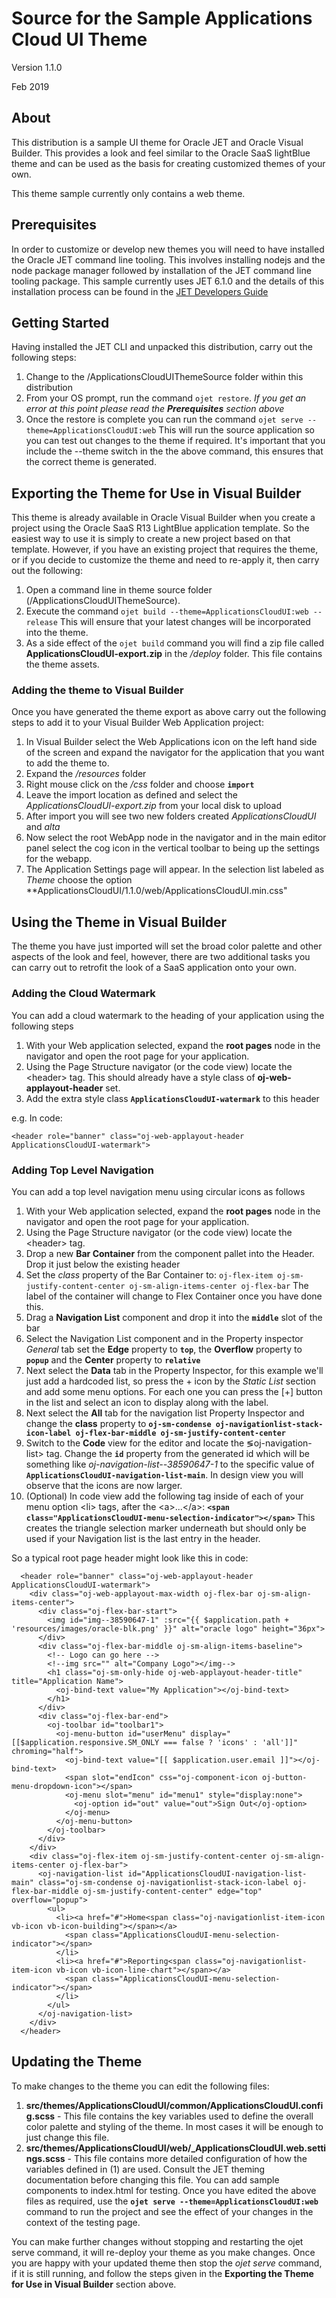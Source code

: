 # Source for the Sample Applications Cloud UI Theme
Version 1.1.0

Feb 2019

## About
This distribution is a sample UI theme for Oracle JET and Oracle Visual Builder. This provides a look and feel similar to the Oracle SaaS lightBlue theme and can be used as the basis for creating customized themes of your own.

This theme sample currently only contains a web theme.

## Prerequisites
In order to customize or develop new themes you will need to have installed the Oracle JET command line tooling. This involves installing nodejs and the node package manager followed by installation of the JET command line tooling package. This sample currently uses JET 6.1.0 and the details of this installation process can be found in the [JET Developers Guide](https://docs.oracle.com/en/middleware/jet/6.1/develop/prerequisites-developing-applications-oracle-jet.html#GUID-6AEB5A00-22D8-4BC1-AAB3-4134F906C1C0)

## Getting Started
Having installed the JET CLI and unpacked this distribution, carry out the following steps:
1. Change to the /ApplicationsCloudUIThemeSource folder within this distribution
2. From your OS prompt, run the command `ojet restore`. *If you get an error at this point please read the __Prerequisites__ section above*
3. Once the restore is complete you can run the command `ojet serve --theme=ApplicationsCloudUI:web` This will run the source application so you can test out changes to the theme if required. It's important that you include the --theme switch in the the above command, this ensures that the correct theme is generated.

## Exporting the Theme for Use in Visual Builder
This theme is already available in Oracle Visual Builder when you create a project using the Oracle SaaS R13 LightBlue application template. So the easiest way to use it is simply to create a new project based on that template.  However, if you have an existing project that requires the theme, or if you decide to customize the theme and need to re-apply it, then carry out the following:
1. Open a command line in theme source folder (/ApplicationsCloudUIThemeSource).
2. Execute the command `ojet build --theme=ApplicationsCloudUI:web --release`  This will ensure that your latest changes will be incorporated into the theme.
3. As a side effect of the `ojet build` command you will find a zip file called **ApplicationsCloudUI-export.zip** in the */deploy* folder.  This file contains the theme assets.

### Adding the theme to Visual Builder
Once you have generated the theme export as above carry out the following steps to add it to your Visual Builder Web Application project:
1. In Visual Builder select the Web Applications icon on the left hand side of the screen and expand the navigator for the application that you want to add the theme to.
2. Expand the */resources* folder
3. Right mouse click on the */css* folder and choose **`import`**
4. Leave the import location as defined and select the *ApplicationsCloudUI-export.zip* from your local disk to upload
5. After import you will see two new folders created *ApplicationsCloudUI* and *alta*
6. Now select the root WebApp node in the navigator and in the main editor panel select the cog icon in the vertical toolbar to being up the settings for the webapp.
7. The Application Settings page will appear. In the selection list labeled as *Theme* choose the option **ApplicationsCloudUI/1.1.0/web/ApplicationsCloudUI.min.css"

## Using the Theme in Visual Builder
The theme you have just imported will set the broad color palette and other aspects of the look and feel, however, there are two additional tasks you can carry out to retrofit the look of a SaaS application onto your own.

### Adding the Cloud Watermark 
You can add a cloud watermark to the heading of your application using the following steps 
1. With your Web application selected, expand the **root pages** node in the navigator and open the root page for your application. 
2. Using the Page Structure navigator (or the code view) locate the &lt;header&gt; tag.  This should already have a style class of **oj-web-applayout-header** set.
3. Add the extra style class **`ApplicationsCloudUI-watermark`** to this header

e.g. In code:

```
<header role="banner" class="oj-web-applayout-header ApplicationsCloudUI-watermark">
```

### Adding Top Level Navigation  
You can add a top level navigation menu using circular icons as follows
1. With your Web application selected, expand the **root pages** node in the navigator and open the root page for your application. 
2. Using the Page Structure navigator (or the code view) locate the &lt;header&gt; tag.
3. Drop a new **Bar Container** from the component pallet into the Header. Drop it just below the existing header
4. Set the *class* property of the Bar Container to: `oj-flex-item oj-sm-justify-content-center oj-sm-align-items-center oj-flex-bar` The label of the container will change to Flex Container once you have done this.
5. Drag a **Navigation List** component and drop it into the **`middle`** slot of the bar
6. Select the Navigation List component and in the Property inspector *General* tab set the **Edge** property to **`top`**, the **Overflow** property to **`popup`** and the **Center** property to **`relative`**
7. Next select the **Data** tab in the Property Inspector, for this example we'll just add a hardcoded list, so press the + icon by the *Static List* section and add some menu options.  For each one you can press the [+] button in the list and select an icon to display along with the label.
8. Next select the **All** tab for the navigation list Property Inspector and change the **class** property to **`oj-sm-condense oj-navigationlist-stack-icon-label oj-flex-bar-middle oj-sm-justify-content-center`**
9. Switch to the **Code** view for the editor and locate the &lg;oj-navigation-list&gt; tag. Change the **`id`** property from the generated id which will be something like *oj-navigation-list--38590647-1* to the specific value of **`ApplicationsCloudUI-navigation-list-main`**. In design view you will observe that the icons are now larger.
10. (Optional) In code view add the following tag inside of each of your menu option &lt;li&gt; tags, after the &lt;a&gt;...&lt;/a&gt;: **`<span class="ApplicationsCloudUI-menu-selection-indicator"></span>`** This creates the triangle selection marker underneath but should only be used if your Navigation list is the last entry in the header. 

So a typical root page header might look like this in code:

```
  <header role="banner" class="oj-web-applayout-header ApplicationsCloudUI-watermark">
    <div class="oj-web-applayout-max-width oj-flex-bar oj-sm-align-items-center">
      <div class="oj-flex-bar-start">
        <img id="img--38590647-1" :src="{{ $application.path + 'resources/images/oracle-blk.png' }}" alt="oracle logo" height="36px">
      </div>
      <div class="oj-flex-bar-middle oj-sm-align-items-baseline">
        <!-- Logo can go here -->
        <!--img src="" alt="Company Logo"></img-->
        <h1 class="oj-sm-only-hide oj-web-applayout-header-title" title="Application Name">
          <oj-bind-text value="My Application"></oj-bind-text>
        </h1>
      </div>
      <div class="oj-flex-bar-end">
        <oj-toolbar id="toolbar1">
          <oj-menu-button id="userMenu" display="[[$application.responsive.SM_ONLY === false ? 'icons' : 'all']]" chroming="half">
            <oj-bind-text value="[[ $application.user.email ]]"></oj-bind-text>
            <span slot="endIcon" css="oj-component-icon oj-button-menu-dropdown-icon"></span>
            <oj-menu slot="menu" id="menu1" style="display:none">
              <oj-option id="out" value="out">Sign Out</oj-option>
            </oj-menu>
          </oj-menu-button>
        </oj-toolbar>
      </div>
    </div>
    <div class="oj-flex-item oj-sm-justify-content-center oj-sm-align-items-center oj-flex-bar">
      <oj-navigation-list id="ApplicationsCloudUI-navigation-list-main" class="oj-sm-condense oj-navigationlist-stack-icon-label oj-flex-bar-middle oj-sm-justify-content-center" edge="top" overflow="popup">
        <ul>
          <li><a href="#">Home<span class="oj-navigationlist-item-icon vb-icon vb-icon-building"></span></a>
            <span class="ApplicationsCloudUI-menu-selection-indicator"></span>
          </li>
          <li><a href="#">Reporting<span class="oj-navigationlist-item-icon vb-icon vb-icon-line-chart"></span></a>
            <span class="ApplicationsCloudUI-menu-selection-indicator"></span>
          </li>
        </ul>
      </oj-navigation-list>
    </div>
  </header>
```

## Updating the Theme
To make changes to the theme you can edit the following files:
1. **src/themes/ApplicationsCloudUI/common/ApplicationsCloudUI.config.scss** - This file contains the key variables used to define the overall color palette and styling of the theme.  In most cases it will be enough to just change this file.
2. **src/themes/ApplicationsCloudUI/web/_ApplicationsCloudUI.web.settings.scss** - This file contains more detailed configuration of how the variables defined in (1) are used. Consult the JET theming documentation before changing this file.
You can add sample components to index.html for testing. 
Once you have edited the above files as required, use the **`ojet serve --theme=ApplicationsCloudUI:web`** command to run the project and see the effect of your changes in the context of the testing page.

You can make further changes without stopping and restarting the ojet serve command, it will re-deploy your theme as you make changes.  Once you are happy with your updated theme then stop the *ojet serve* command, if it is still running, and follow the steps given in the **Exporting the Theme for Use in Visual Builder** section above.